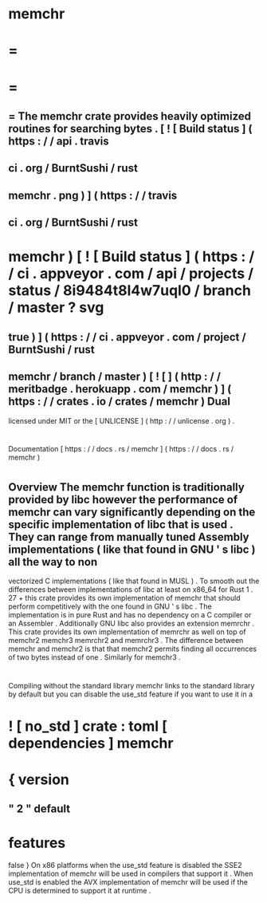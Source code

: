 memchr
=
=
=
=
=
=
The
memchr
crate
provides
heavily
optimized
routines
for
searching
bytes
.
[
!
[
Build
status
]
(
https
:
/
/
api
.
travis
-
ci
.
org
/
BurntSushi
/
rust
-
memchr
.
png
)
]
(
https
:
/
/
travis
-
ci
.
org
/
BurntSushi
/
rust
-
memchr
)
[
!
[
Build
status
]
(
https
:
/
/
ci
.
appveyor
.
com
/
api
/
projects
/
status
/
8i9484t8l4w7uql0
/
branch
/
master
?
svg
=
true
)
]
(
https
:
/
/
ci
.
appveyor
.
com
/
project
/
BurntSushi
/
rust
-
memchr
/
branch
/
master
)
[
!
[
]
(
http
:
/
/
meritbadge
.
herokuapp
.
com
/
memchr
)
]
(
https
:
/
/
crates
.
io
/
crates
/
memchr
)
Dual
-
licensed
under
MIT
or
the
[
UNLICENSE
]
(
http
:
/
/
unlicense
.
org
)
.
#
#
#
Documentation
[
https
:
/
/
docs
.
rs
/
memchr
]
(
https
:
/
/
docs
.
rs
/
memchr
)
#
#
#
Overview
The
memchr
function
is
traditionally
provided
by
libc
however
the
performance
of
memchr
can
vary
significantly
depending
on
the
specific
implementation
of
libc
that
is
used
.
They
can
range
from
manually
tuned
Assembly
implementations
(
like
that
found
in
GNU
'
s
libc
)
all
the
way
to
non
-
vectorized
C
implementations
(
like
that
found
in
MUSL
)
.
To
smooth
out
the
differences
between
implementations
of
libc
at
least
on
x86_64
for
Rust
1
.
27
+
this
crate
provides
its
own
implementation
of
memchr
that
should
perform
competitively
with
the
one
found
in
GNU
'
s
libc
.
The
implementation
is
in
pure
Rust
and
has
no
dependency
on
a
C
compiler
or
an
Assembler
.
Additionally
GNU
libc
also
provides
an
extension
memrchr
.
This
crate
provides
its
own
implementation
of
memrchr
as
well
on
top
of
memchr2
memchr3
memrchr2
and
memrchr3
.
The
difference
between
memchr
and
memchr2
is
that
that
memchr2
permits
finding
all
occurrences
of
two
bytes
instead
of
one
.
Similarly
for
memchr3
.
#
#
#
Compiling
without
the
standard
library
memchr
links
to
the
standard
library
by
default
but
you
can
disable
the
use_std
feature
if
you
want
to
use
it
in
a
#
!
[
no_std
]
crate
:
toml
[
dependencies
]
memchr
=
{
version
=
"
2
"
default
-
features
=
false
}
On
x86
platforms
when
the
use_std
feature
is
disabled
the
SSE2
implementation
of
memchr
will
be
used
in
compilers
that
support
it
.
When
use_std
is
enabled
the
AVX
implementation
of
memchr
will
be
used
if
the
CPU
is
determined
to
support
it
at
runtime
.
